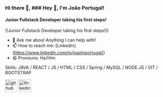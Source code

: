 ### Hi there 👋, ### Hey 👋, I'm João Portugal! ###
#### Junior Fullstack Developer taking his first steps!
![Junior Fullstack Developer taking his first steps!])

- 💬 Ask me about Anything I can help with!
- 📫 How to reach me: [LinkedIn] (https://www.linkedin.com/in/joaolnportugal/)
- 😄 Pronouns: He/Him


Skills: JAVA / REACT / JS / HTML / CSS / Spring /  MySQL / NODE.JS / GIT / BOOTSTRAP




[<img src='https://cdn.jsdelivr.net/npm/simple-icons@3.0.1/icons/github.svg' alt='github' height='40'>](https://github.com/joaolnportugal)  [<img src='https://cdn.jsdelivr.net/npm/simple-icons@3.0.1/icons/linkedin.svg' alt='linkedin' height='40'>](https://www.linkedin.com/in/joaolnportugal/)  



